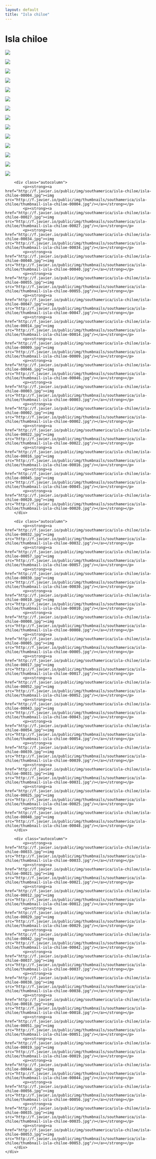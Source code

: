 ```yaml
---
layout: default
title: "Isla chiloe"
---
```


<h1 class="page" style="padding-left:0%;">Isla chiloe</h1>
<div class="page">
    <div class="autowide">
        <div class="autocolumn">
            <p><strong><a href="http://f.javier.io/public/img/southamerica/isla-chiloe/isla-chiloe-00024.jpg"><img src="http://f.javier.io/public/img/thumbnails/southamerica/isla-chiloe/thumbnail-isla-chiloe-00024.jpg"/></a></strong></p>
            <p><strong><a href="http://f.javier.io/public/img/southamerica/isla-chiloe/isla-chiloe-00050.jpg"><img src="http://f.javier.io/public/img/thumbnails/southamerica/isla-chiloe/thumbnail-isla-chiloe-00050.jpg"/></a></strong></p>
            <p><strong><a href="http://f.javier.io/public/img/southamerica/isla-chiloe/isla-chiloe-00015.jpg"><img src="http://f.javier.io/public/img/thumbnails/southamerica/isla-chiloe/thumbnail-isla-chiloe-00015.jpg"/></a></strong></p>
            <p><strong><a href="http://f.javier.io/public/img/southamerica/isla-chiloe/isla-chiloe-00036.jpg"><img src="http://f.javier.io/public/img/thumbnails/southamerica/isla-chiloe/thumbnail-isla-chiloe-00036.jpg"/></a></strong></p>
            <p><strong><a href="http://f.javier.io/public/img/southamerica/isla-chiloe/isla-chiloe-00001.jpg"><img src="http://f.javier.io/public/img/thumbnails/southamerica/isla-chiloe/thumbnail-isla-chiloe-00001.jpg"/></a></strong></p>
            <p><strong><a href="http://f.javier.io/public/img/southamerica/isla-chiloe/isla-chiloe-00006.jpg"><img src="http://f.javier.io/public/img/thumbnails/southamerica/isla-chiloe/thumbnail-isla-chiloe-00006.jpg"/></a></strong></p>
            <p><strong><a href="http://f.javier.io/public/img/southamerica/isla-chiloe/isla-chiloe-00023.jpg"><img src="http://f.javier.io/public/img/thumbnails/southamerica/isla-chiloe/thumbnail-isla-chiloe-00023.jpg"/></a></strong></p>
            <p><strong><a href="http://f.javier.io/public/img/southamerica/isla-chiloe/isla-chiloe-00026.jpg"><img src="http://f.javier.io/public/img/thumbnails/southamerica/isla-chiloe/thumbnail-isla-chiloe-00026.jpg"/></a></strong></p>
            <p><strong><a href="http://f.javier.io/public/img/southamerica/isla-chiloe/isla-chiloe-00041.jpg"><img src="http://f.javier.io/public/img/thumbnails/southamerica/isla-chiloe/thumbnail-isla-chiloe-00041.jpg"/></a></strong></p>
            <p><strong><a href="http://f.javier.io/public/img/southamerica/isla-chiloe/isla-chiloe-00028.jpg"><img src="http://f.javier.io/public/img/thumbnails/southamerica/isla-chiloe/thumbnail-isla-chiloe-00028.jpg"/></a></strong></p>
            <p><strong><a href="http://f.javier.io/public/img/southamerica/isla-chiloe/isla-chiloe-00013.jpg"><img src="http://f.javier.io/public/img/thumbnails/southamerica/isla-chiloe/thumbnail-isla-chiloe-00013.jpg"/></a></strong></p>
            <p><strong><a href="http://f.javier.io/public/img/southamerica/isla-chiloe/isla-chiloe-00011.jpg"><img src="http://f.javier.io/public/img/thumbnails/southamerica/isla-chiloe/thumbnail-isla-chiloe-00011.jpg"/></a></strong></p>
            <p><strong><a href="http://f.javier.io/public/img/southamerica/isla-chiloe/isla-chiloe-00049.jpg"><img src="http://f.javier.io/public/img/thumbnails/southamerica/isla-chiloe/thumbnail-isla-chiloe-00049.jpg"/></a></strong></p>
            <p><strong><a href="http://f.javier.io/public/img/southamerica/isla-chiloe/isla-chiloe-00007.jpg"><img src="http://f.javier.io/public/img/thumbnails/southamerica/isla-chiloe/thumbnail-isla-chiloe-00007.jpg"/></a></strong></p>
        </div>

        <div class="autocolumn">
            <p><strong><a href="http://f.javier.io/public/img/southamerica/isla-chiloe/isla-chiloe-00004.jpg"><img src="http://f.javier.io/public/img/thumbnails/southamerica/isla-chiloe/thumbnail-isla-chiloe-00004.jpg"/></a></strong></p>
            <p><strong><a href="http://f.javier.io/public/img/southamerica/isla-chiloe/isla-chiloe-00027.jpg"><img src="http://f.javier.io/public/img/thumbnails/southamerica/isla-chiloe/thumbnail-isla-chiloe-00027.jpg"/></a></strong></p>
            <p><strong><a href="http://f.javier.io/public/img/southamerica/isla-chiloe/isla-chiloe-00034.jpg"><img src="http://f.javier.io/public/img/thumbnails/southamerica/isla-chiloe/thumbnail-isla-chiloe-00034.jpg"/></a></strong></p>
            <p><strong><a href="http://f.javier.io/public/img/southamerica/isla-chiloe/isla-chiloe-00040.jpg"><img src="http://f.javier.io/public/img/thumbnails/southamerica/isla-chiloe/thumbnail-isla-chiloe-00040.jpg"/></a></strong></p>
            <p><strong><a href="http://f.javier.io/public/img/southamerica/isla-chiloe/isla-chiloe-00055.jpg"><img src="http://f.javier.io/public/img/thumbnails/southamerica/isla-chiloe/thumbnail-isla-chiloe-00055.jpg"/></a></strong></p>
            <p><strong><a href="http://f.javier.io/public/img/southamerica/isla-chiloe/isla-chiloe-00047.jpg"><img src="http://f.javier.io/public/img/thumbnails/southamerica/isla-chiloe/thumbnail-isla-chiloe-00047.jpg"/></a></strong></p>
            <p><strong><a href="http://f.javier.io/public/img/southamerica/isla-chiloe/isla-chiloe-00014.jpg"><img src="http://f.javier.io/public/img/thumbnails/southamerica/isla-chiloe/thumbnail-isla-chiloe-00014.jpg"/></a></strong></p>
            <p><strong><a href="http://f.javier.io/public/img/southamerica/isla-chiloe/isla-chiloe-00009.jpg"><img src="http://f.javier.io/public/img/thumbnails/southamerica/isla-chiloe/thumbnail-isla-chiloe-00009.jpg"/></a></strong></p>
            <p><strong><a href="http://f.javier.io/public/img/southamerica/isla-chiloe/isla-chiloe-00046.jpg"><img src="http://f.javier.io/public/img/thumbnails/southamerica/isla-chiloe/thumbnail-isla-chiloe-00046.jpg"/></a></strong></p>
            <p><strong><a href="http://f.javier.io/public/img/southamerica/isla-chiloe/isla-chiloe-00003.jpg"><img src="http://f.javier.io/public/img/thumbnails/southamerica/isla-chiloe/thumbnail-isla-chiloe-00003.jpg"/></a></strong></p>
            <p><strong><a href="http://f.javier.io/public/img/southamerica/isla-chiloe/isla-chiloe-00002.jpg"><img src="http://f.javier.io/public/img/thumbnails/southamerica/isla-chiloe/thumbnail-isla-chiloe-00002.jpg"/></a></strong></p>
            <p><strong><a href="http://f.javier.io/public/img/southamerica/isla-chiloe/isla-chiloe-00022.jpg"><img src="http://f.javier.io/public/img/thumbnails/southamerica/isla-chiloe/thumbnail-isla-chiloe-00022.jpg"/></a></strong></p>
            <p><strong><a href="http://f.javier.io/public/img/southamerica/isla-chiloe/isla-chiloe-00016.jpg"><img src="http://f.javier.io/public/img/thumbnails/southamerica/isla-chiloe/thumbnail-isla-chiloe-00016.jpg"/></a></strong></p>
            <p><strong><a href="http://f.javier.io/public/img/southamerica/isla-chiloe/isla-chiloe-00045.jpg"><img src="http://f.javier.io/public/img/thumbnails/southamerica/isla-chiloe/thumbnail-isla-chiloe-00045.jpg"/></a></strong></p>
            <p><strong><a href="http://f.javier.io/public/img/southamerica/isla-chiloe/isla-chiloe-00020.jpg"><img src="http://f.javier.io/public/img/thumbnails/southamerica/isla-chiloe/thumbnail-isla-chiloe-00020.jpg"/></a></strong></p>
        </div>

        <div class="autocolumn">
            <p><strong><a href="http://f.javier.io/public/img/southamerica/isla-chiloe/isla-chiloe-00032.jpg"><img src="http://f.javier.io/public/img/thumbnails/southamerica/isla-chiloe/thumbnail-isla-chiloe-00032.jpg"/></a></strong></p>
            <p><strong><a href="http://f.javier.io/public/img/southamerica/isla-chiloe/isla-chiloe-00057.jpg"><img src="http://f.javier.io/public/img/thumbnails/southamerica/isla-chiloe/thumbnail-isla-chiloe-00057.jpg"/></a></strong></p>
            <p><strong><a href="http://f.javier.io/public/img/southamerica/isla-chiloe/isla-chiloe-00030.jpg"><img src="http://f.javier.io/public/img/thumbnails/southamerica/isla-chiloe/thumbnail-isla-chiloe-00030.jpg"/></a></strong></p>
            <p><strong><a href="http://f.javier.io/public/img/southamerica/isla-chiloe/isla-chiloe-00010.jpg"><img src="http://f.javier.io/public/img/thumbnails/southamerica/isla-chiloe/thumbnail-isla-chiloe-00010.jpg"/></a></strong></p>
            <p><strong><a href="http://f.javier.io/public/img/southamerica/isla-chiloe/isla-chiloe-00008.jpg"><img src="http://f.javier.io/public/img/thumbnails/southamerica/isla-chiloe/thumbnail-isla-chiloe-00008.jpg"/></a></strong></p>
            <p><strong><a href="http://f.javier.io/public/img/southamerica/isla-chiloe/isla-chiloe-00005.jpg"><img src="http://f.javier.io/public/img/thumbnails/southamerica/isla-chiloe/thumbnail-isla-chiloe-00005.jpg"/></a></strong></p>
            <p><strong><a href="http://f.javier.io/public/img/southamerica/isla-chiloe/isla-chiloe-00017.jpg"><img src="http://f.javier.io/public/img/thumbnails/southamerica/isla-chiloe/thumbnail-isla-chiloe-00017.jpg"/></a></strong></p>
            <p><strong><a href="http://f.javier.io/public/img/southamerica/isla-chiloe/isla-chiloe-00052.jpg"><img src="http://f.javier.io/public/img/thumbnails/southamerica/isla-chiloe/thumbnail-isla-chiloe-00052.jpg"/></a></strong></p>
            <p><strong><a href="http://f.javier.io/public/img/southamerica/isla-chiloe/isla-chiloe-00043.jpg"><img src="http://f.javier.io/public/img/thumbnails/southamerica/isla-chiloe/thumbnail-isla-chiloe-00043.jpg"/></a></strong></p>
            <p><strong><a href="http://f.javier.io/public/img/southamerica/isla-chiloe/isla-chiloe-00054.jpg"><img src="http://f.javier.io/public/img/thumbnails/southamerica/isla-chiloe/thumbnail-isla-chiloe-00054.jpg"/></a></strong></p>
            <p><strong><a href="http://f.javier.io/public/img/southamerica/isla-chiloe/isla-chiloe-00039.jpg"><img src="http://f.javier.io/public/img/thumbnails/southamerica/isla-chiloe/thumbnail-isla-chiloe-00039.jpg"/></a></strong></p>
            <p><strong><a href="http://f.javier.io/public/img/southamerica/isla-chiloe/isla-chiloe-00031.jpg"><img src="http://f.javier.io/public/img/thumbnails/southamerica/isla-chiloe/thumbnail-isla-chiloe-00031.jpg"/></a></strong></p>
            <p><strong><a href="http://f.javier.io/public/img/southamerica/isla-chiloe/isla-chiloe-00025.jpg"><img src="http://f.javier.io/public/img/thumbnails/southamerica/isla-chiloe/thumbnail-isla-chiloe-00025.jpg"/></a></strong></p>
            <p><strong><a href="http://f.javier.io/public/img/southamerica/isla-chiloe/isla-chiloe-00048.jpg"><img src="http://f.javier.io/public/img/thumbnails/southamerica/isla-chiloe/thumbnail-isla-chiloe-00048.jpg"/></a></strong></p>
        </div>

        <div class="autocolumn">
            <p><strong><a href="http://f.javier.io/public/img/southamerica/isla-chiloe/isla-chiloe-00033.jpg"><img src="http://f.javier.io/public/img/thumbnails/southamerica/isla-chiloe/thumbnail-isla-chiloe-00033.jpg"/></a></strong></p>
            <p><strong><a href="http://f.javier.io/public/img/southamerica/isla-chiloe/isla-chiloe-00021.jpg"><img src="http://f.javier.io/public/img/thumbnails/southamerica/isla-chiloe/thumbnail-isla-chiloe-00021.jpg"/></a></strong></p>
            <p><strong><a href="http://f.javier.io/public/img/southamerica/isla-chiloe/isla-chiloe-00012.jpg"><img src="http://f.javier.io/public/img/thumbnails/southamerica/isla-chiloe/thumbnail-isla-chiloe-00012.jpg"/></a></strong></p>
            <p><strong><a href="http://f.javier.io/public/img/southamerica/isla-chiloe/isla-chiloe-00029.jpg"><img src="http://f.javier.io/public/img/thumbnails/southamerica/isla-chiloe/thumbnail-isla-chiloe-00029.jpg"/></a></strong></p>
            <p><strong><a href="http://f.javier.io/public/img/southamerica/isla-chiloe/isla-chiloe-00042.jpg"><img src="http://f.javier.io/public/img/thumbnails/southamerica/isla-chiloe/thumbnail-isla-chiloe-00042.jpg"/></a></strong></p>
            <p><strong><a href="http://f.javier.io/public/img/southamerica/isla-chiloe/isla-chiloe-00037.jpg"><img src="http://f.javier.io/public/img/thumbnails/southamerica/isla-chiloe/thumbnail-isla-chiloe-00037.jpg"/></a></strong></p>
            <p><strong><a href="http://f.javier.io/public/img/southamerica/isla-chiloe/isla-chiloe-00038.jpg"><img src="http://f.javier.io/public/img/thumbnails/southamerica/isla-chiloe/thumbnail-isla-chiloe-00038.jpg"/></a></strong></p>
            <p><strong><a href="http://f.javier.io/public/img/southamerica/isla-chiloe/isla-chiloe-00018.jpg"><img src="http://f.javier.io/public/img/thumbnails/southamerica/isla-chiloe/thumbnail-isla-chiloe-00018.jpg"/></a></strong></p>
            <p><strong><a href="http://f.javier.io/public/img/southamerica/isla-chiloe/isla-chiloe-00051.jpg"><img src="http://f.javier.io/public/img/thumbnails/southamerica/isla-chiloe/thumbnail-isla-chiloe-00051.jpg"/></a></strong></p>
            <p><strong><a href="http://f.javier.io/public/img/southamerica/isla-chiloe/isla-chiloe-00019.jpg"><img src="http://f.javier.io/public/img/thumbnails/southamerica/isla-chiloe/thumbnail-isla-chiloe-00019.jpg"/></a></strong></p>
            <p><strong><a href="http://f.javier.io/public/img/southamerica/isla-chiloe/isla-chiloe-00044.jpg"><img src="http://f.javier.io/public/img/thumbnails/southamerica/isla-chiloe/thumbnail-isla-chiloe-00044.jpg"/></a></strong></p>
            <p><strong><a href="http://f.javier.io/public/img/southamerica/isla-chiloe/isla-chiloe-00056.jpg"><img src="http://f.javier.io/public/img/thumbnails/southamerica/isla-chiloe/thumbnail-isla-chiloe-00056.jpg"/></a></strong></p>
            <p><strong><a href="http://f.javier.io/public/img/southamerica/isla-chiloe/isla-chiloe-00035.jpg"><img src="http://f.javier.io/public/img/thumbnails/southamerica/isla-chiloe/thumbnail-isla-chiloe-00035.jpg"/></a></strong></p>
            <p><strong><a href="http://f.javier.io/public/img/southamerica/isla-chiloe/isla-chiloe-00053.jpg"><img src="http://f.javier.io/public/img/thumbnails/southamerica/isla-chiloe/thumbnail-isla-chiloe-00053.jpg"/></a></strong></p>
        </div>
    </div>
</div>
